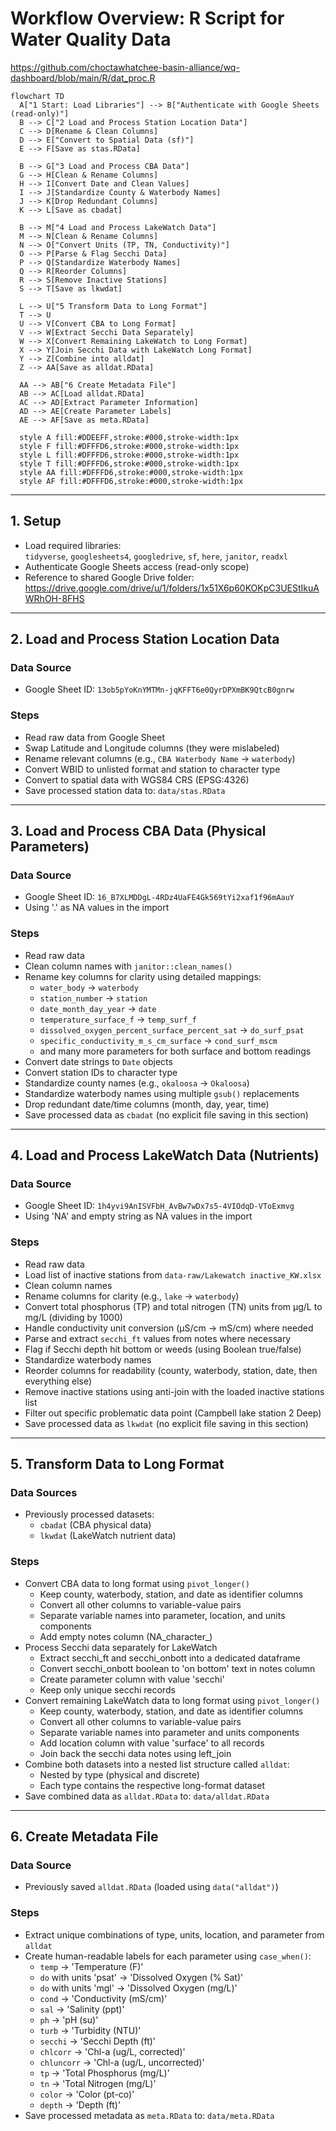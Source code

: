 # Workflow Overview: R Script for Water Quality Data

<https://github.com/choctawhatchee-basin-alliance/wq-dashboard/blob/main/R/dat_proc.R>

```mermaid
flowchart TD
  A["1 Start: Load Libraries"] --> B["Authenticate with Google Sheets (read-only)"]
  B --> C["2 Load and Process Station Location Data"]
  C --> D[Rename & Clean Columns]
  D --> E["Convert to Spatial Data (sf)"]
  E --> F[Save as stas.RData]

  B --> G["3 Load and Process CBA Data"]
  G --> H[Clean & Rename Columns]
  H --> I[Convert Date and Clean Values]
  I --> J[Standardize County & Waterbody Names]
  J --> K[Drop Redundant Columns]
  K --> L[Save as cbadat]

  B --> M["4 Load and Process LakeWatch Data"]
  M --> N[Clean & Rename Columns]
  N --> O["Convert Units (TP, TN, Conductivity)"]
  O --> P[Parse & Flag Secchi Data]
  P --> Q[Standardize Waterbody Names]
  Q --> R[Reorder Columns]
  R --> S[Remove Inactive Stations]
  S --> T[Save as lkwdat]
  
  L --> U["5 Transform Data to Long Format"]
  T --> U
  U --> V[Convert CBA to Long Format]
  V --> W[Extract Secchi Data Separately]
  W --> X[Convert Remaining LakeWatch to Long Format]
  X --> Y[Join Secchi Data with LakeWatch Long Format]
  Y --> Z[Combine into alldat]
  Z --> AA[Save as alldat.RData]
  
  AA --> AB["6 Create Metadata File"]
  AB --> AC[Load alldat.RData]
  AC --> AD[Extract Parameter Information]
  AD --> AE[Create Parameter Labels]
  AE --> AF[Save as meta.RData]

  style A fill:#DDEEFF,stroke:#000,stroke-width:1px
  style F fill:#DFFFD6,stroke:#000,stroke-width:1px
  style L fill:#DFFFD6,stroke:#000,stroke-width:1px
  style T fill:#DFFFD6,stroke:#000,stroke-width:1px
  style AA fill:#DFFFD6,stroke:#000,stroke-width:1px
  style AF fill:#DFFFD6,stroke:#000,stroke-width:1px
```

---

## 1. Setup
- Load required libraries:  
  `tidyverse`, `googlesheets4`, `googledrive`, `sf`, `here`, `janitor`, `readxl`
- Authenticate Google Sheets access (read-only scope)
- Reference to shared Google Drive folder:  
  https://drive.google.com/drive/u/1/folders/1x51X6p60KOKpC3UEStIkuAWRhOH-8FHS

---

## 2. Load and Process Station Location Data

### **Data Source**
- Google Sheet ID: `13ob5pYoKnYMTMn-jqKFFT6e0QyrDPXmBK9QtcB0gnrw`

### **Steps**
- Read raw data from Google Sheet
- Swap Latitude and Longitude columns (they were mislabeled)
- Rename relevant columns (e.g., `CBA Waterbody Name` → `waterbody`)
- Convert WBID to unlisted format and station to character type
- Convert to spatial data with WGS84 CRS (EPSG:4326)
- Save processed station data to: `data/stas.RData`

---

## 3. Load and Process CBA Data (Physical Parameters)

### **Data Source**
- Google Sheet ID: `16_B7XLMDDgL-4RDz4UaFE4Gk569tYi2xaf1f96mAauY`
- Using '.' as NA values in the import

### **Steps**
- Read raw data
- Clean column names with `janitor::clean_names()`
- Rename key columns for clarity using detailed mappings:
  - `water_body` → `waterbody`
  - `station_number` → `station`
  - `date_month_day_year` → `date`
  - `temperature_surface_f` → `temp_surf_f`
  - `dissolved_oxygen_percent_surface_percent_sat` → `do_surf_psat`
  - `specific_conductivity_m_s_cm_surface` → `cond_surf_mscm`
  - and many more parameters for both surface and bottom readings
- Convert date strings to `Date` objects
- Convert station IDs to character type
- Standardize county names (e.g., `okaloosa` → `Okaloosa`)
- Standardize waterbody names using multiple `gsub()` replacements
- Drop redundant date/time columns (month, day, year, time)
- Save processed data as `cbadat` (no explicit file saving in this section)

---

## 4. Load and Process LakeWatch Data (Nutrients)

### **Data Source**
- Google Sheet ID: `1h4yvi9AnISVFbH_AvBw7wDx7s5-4VIOdqD-VToExmvg`
- Using 'NA' and empty string as NA values in the import

### **Steps**
- Read raw data
- Load list of inactive stations from `data-raw/Lakewatch inactive_KW.xlsx`
- Clean column names
- Rename columns for clarity (e.g., `lake` → `waterbody`)
- Convert total phosphorus (TP) and total nitrogen (TN) units from µg/L to mg/L (dividing by 1000)
- Handle conductivity unit conversion (µS/cm → mS/cm) where needed
- Parse and extract `secchi_ft` values from notes where necessary
- Flag if Secchi depth hit bottom or weeds (using Boolean true/false)
- Standardize waterbody names
- Reorder columns for readability (county, waterbody, station, date, then everything else)
- Remove inactive stations using anti-join with the loaded inactive stations list
- Filter out specific problematic data point (Campbell lake station 2 Deep)
- Save processed data as `lkwdat` (no explicit file saving in this section)

---

## 5. Transform Data to Long Format

### **Data Sources**
- Previously processed datasets:
  - `cbadat` (CBA physical data)
  - `lkwdat` (LakeWatch nutrient data)

### **Steps**
- Convert CBA data to long format using `pivot_longer()`
  - Keep county, waterbody, station, and date as identifier columns
  - Convert all other columns to variable-value pairs
  - Separate variable names into parameter, location, and units components
  - Add empty notes column (NA_character_)
- Process Secchi data separately for LakeWatch
  - Extract secchi_ft and secchi_onbott into a dedicated dataframe
  - Convert secchi_onbott boolean to 'on bottom' text in notes column
  - Create parameter column with value 'secchi'
  - Keep only unique secchi records
- Convert remaining LakeWatch data to long format using `pivot_longer()`
  - Keep county, waterbody, station, and date as identifier columns
  - Convert all other columns to variable-value pairs
  - Separate variable names into parameter and units components
  - Add location column with value 'surface' to all records
  - Join back the secchi data notes using left_join
- Combine both datasets into a nested list structure called `alldat`:
  - Nested by type (physical and discrete)
  - Each type contains the respective long-format dataset
- Save combined data as `alldat.RData` to: `data/alldat.RData`

---

## 6. Create Metadata File

### **Data Source**
- Previously saved `alldat.RData` (loaded using `data("alldat")`)

### **Steps**
- Extract unique combinations of type, units, location, and parameter from `alldat`
- Create human-readable labels for each parameter using `case_when()`:
  - `temp` → 'Temperature (F)'
  - `do` with units 'psat' → 'Dissolved Oxygen (% Sat)'
  - `do` with units 'mgl' → 'Dissolved Oxygen (mg/L)'
  - `cond` → 'Conductivity (mS/cm)'
  - `sal` → 'Salinity (ppt)'
  - `ph` → 'pH (su)'
  - `turb` → 'Turbidity (NTU)'
  - `secchi` → 'Secchi Depth (ft)'
  - `chlcorr` → 'Chl-a (ug/L, corrected)'
  - `chluncorr` → 'Chl-a (ug/L, uncorrected)'
  - `tp` → 'Total Phosphorus (mg/L)'
  - `tn` → 'Total Nitrogen (mg/L)'
  - `color` → 'Color (pt-co)'
  - `depth` → 'Depth (ft)'
- Save processed metadata as `meta.RData` to: `data/meta.RData`
